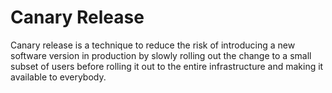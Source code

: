 # Canary Release
Canary release is a technique to reduce the risk of introducing a new software version in production by slowly rolling out the change to a small subset of users before rolling it out to the entire infrastructure and making it available to everybody.
